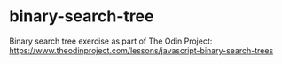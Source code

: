 # binary-search-tree

Binary search tree exercise as part of The Odin Project:
https://www.theodinproject.com/lessons/javascript-binary-search-trees